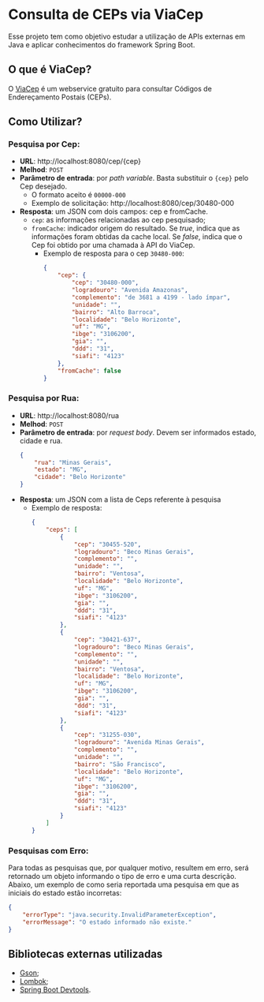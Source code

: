 # Consulta de CEPs via ViaCep
Esse projeto tem como objetivo estudar a utilização de APIs externas em Java e aplicar conhecimentos do framework Spring Boot.

## O que é ViaCep?
O [ViaCep](https://viacep.com.br/) é um webservice gratuito para consultar Códigos de Endereçamento Postais (CEPs).

## Como Utilizar?

### Pesquisa por Cep:
- **URL**: http://localhost:8080/cep/{cep}
- **Melhod**: <code>POST</code>
- **Parâmetro de entrada**: por *path variable*. Basta substituir o <code>{cep}</code> pelo Cep desejado.
  - O formato aceito é <code>00000-000</code>
  - Exemplo de solicitação: http://localhost:8080/cep/30480-000
- **Resposta**: um JSON com dois campos: cep e fromCache.
  - <code>cep</code>: as informações relacionadas ao cep pesquisado;
  - <code>fromCache</code>: indicador origem do resultado. Se *true*, indica que as informações foram obtidas da cache local. Se *false*, indica que o Cep foi obtido por uma chamada à API do ViaCep.
    - Exemplo de resposta para o cep <code>30480-000</code>:
        ```json
        {
            "cep": {
                "cep": "30480-000",
                "logradouro": "Avenida Amazonas",
                "complemento": "de 3681 a 4199 - lado ímpar",
                "unidade": "",
                "bairro": "Alto Barroca",
                "localidade": "Belo Horizonte",
                "uf": "MG",
                "ibge": "3106200",
                "gia": "",
                "ddd": "31",
                "siafi": "4123"
            },
            "fromCache": false
        }
        ```

### Pesquisa por Rua:
- **URL**: http://localhost:8080/rua
- **Melhod**: <code>POST</code>
- **Parâmetro de entrada**: por *request body*. Devem ser informados estado, cidade e rua.
    ```json
    {
        "rua": "Minas Gerais",
        "estado": "MG",
        "cidade": "Belo Horizonte"
    }
    ```
- **Resposta**: um JSON com a lista de Ceps referente à pesquisa
  - Exemplo de resposta:
    ```json
    {
        "ceps": [
            {
                "cep": "30455-520",
                "logradouro": "Beco Minas Gerais",
                "complemento": "",
                "unidade": "",
                "bairro": "Ventosa",
                "localidade": "Belo Horizonte",
                "uf": "MG",
                "ibge": "3106200",
                "gia": "",
                "ddd": "31",
                "siafi": "4123"
            },
            {
                "cep": "30421-637",
                "logradouro": "Beco Minas Gerais",
                "complemento": "",
                "unidade": "",
                "bairro": "Ventosa",
                "localidade": "Belo Horizonte",
                "uf": "MG",
                "ibge": "3106200",
                "gia": "",
                "ddd": "31",
                "siafi": "4123"
            },
            {
                "cep": "31255-030",
                "logradouro": "Avenida Minas Gerais",
                "complemento": "",
                "unidade": "",
                "bairro": "São Francisco",
                "localidade": "Belo Horizonte",
                "uf": "MG",
                "ibge": "3106200",
                "gia": "",
                "ddd": "31",
                "siafi": "4123"
            }
        ]
    }
    ```

### Pesquisas com Erro:
Para todas as pesquisas que, por qualquer motivo, resultem em erro, será retornado um objeto informando o tipo de erro e uma curta descrição. Abaixo, um exemplo de como seria reportada uma pesquisa em que as iniciais do estado estão incorretas:
```json
{
	"errorType": "java.security.InvalidParameterException",
	"errorMessage": "O estado informado não existe."
}
```

## Bibliotecas externas utilizadas
- [Gson](https://mvnrepository.com/artifact/com.google.code.gson/gson/2.10.1);
- [Lombok](https://projectlombok.org/);
- [Spring Boot Devtools](https://docs.spring.io/spring-boot/docs/1.5.16.RELEASE/reference/html/using-boot-devtools.html).

